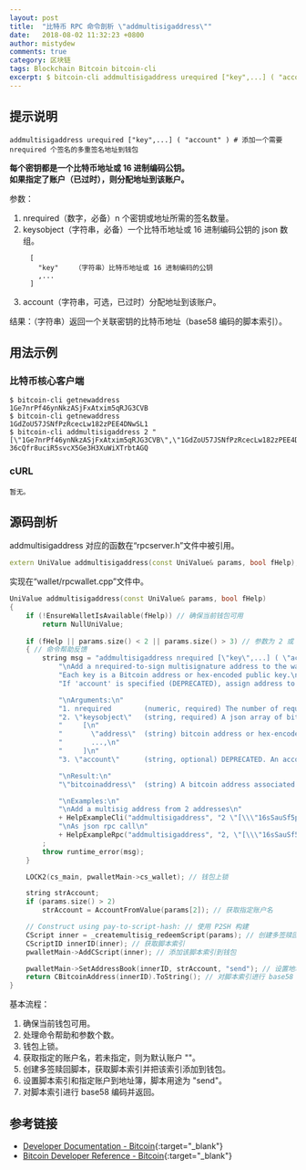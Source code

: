 ```yaml
---
layout: post
title:  "比特币 RPC 命令剖析 \"addmultisigaddress\""
date:   2018-08-02 11:32:23 +0800
author: mistydew
comments: true
category: 区块链
tags: Blockchain Bitcoin bitcoin-cli
excerpt: $ bitcoin-cli addmultisigaddress urequired ["key",...] ( "account" )
---
```

## 提示说明

```shell
addmultisigaddress urequired ["key",...] ( "account" ) # 添加一个需要 nrequired 个签名的多重签名地址到钱包
```

**每个密钥都是一个比特币地址或 16 进制编码公钥。<br>
如果指定了账户（已过时），则分配地址到该账户。**

参数：
1. nrequired（数字，必备）n 个密钥或地址所需的签名数量。
2. keysobject（字符串，必备）一个比特币地址或 16 进制编码公钥的 json 数组。
```shell
     [
       "key"    （字符串）比特币地址或 16 进制编码的公钥
       ,...
     ]
```
3. account（字符串，可选，已过时）分配地址到该账户。

结果：（字符串）返回一个关联密钥的比特币地址（base58 编码的脚本索引）。

## 用法示例

### 比特币核心客户端

```shell
$ bitcoin-cli getnewaddress
1Ge7nrPf46ynNkzASjFxAtxim5qRJG3CVB
$ bitcoin-cli getnewaddress
1GdZoU57JSNfPzRcecLw182zPEE4DNwSL1
$ bitcoin-cli addmultisigaddress 2 "[\"1Ge7nrPf46ynNkzASjFxAtxim5qRJG3CVB\",\"1GdZoU57JSNfPzRcecLw182zPEE4DNwSL1\"]"
36cQfr8uciR5svcX5Ge3H3XuWiXTrbtAGQ
```

### cURL

```shell
暂无。
```

## 源码剖析

addmultisigaddress 对应的函数在“rpcserver.h”文件中被引用。

```cpp
extern UniValue addmultisigaddress(const UniValue& params, bool fHelp); // 添加多重签名地址
```

实现在“wallet/rpcwallet.cpp”文件中。

```cpp
UniValue addmultisigaddress(const UniValue& params, bool fHelp)
{
    if (!EnsureWalletIsAvailable(fHelp)) // 确保当前钱包可用
        return NullUniValue;
    
    if (fHelp || params.size() < 2 || params.size() > 3) // 参数为 2 或 3 个
    { // 命令帮助反馈
        string msg = "addmultisigaddress nrequired [\"key\",...] ( \"account\" )\n"
            "\nAdd a nrequired-to-sign multisignature address to the wallet.\n"
            "Each key is a Bitcoin address or hex-encoded public key.\n"
            "If 'account' is specified (DEPRECATED), assign address to that account.\n"

            "\nArguments:\n"
            "1. nrequired        (numeric, required) The number of required signatures out of the n keys or addresses.\n"
            "2. \"keysobject\"   (string, required) A json array of bitcoin addresses or hex-encoded public keys\n"
            "     [\n"
            "       \"address\"  (string) bitcoin address or hex-encoded public key\n"
            "       ...,\n"
            "     ]\n"
            "3. \"account\"      (string, optional) DEPRECATED. An account to assign the addresses to.\n"

            "\nResult:\n"
            "\"bitcoinaddress\"  (string) A bitcoin address associated with the keys.\n"

            "\nExamples:\n"
            "\nAdd a multisig address from 2 addresses\n"
            + HelpExampleCli("addmultisigaddress", "2 \"[\\\"16sSauSf5pF2UkUwvKGq4qjNRzBZYqgEL5\\\",\\\"171sgjn4YtPu27adkKGrdDwzRTxnRkBfKV\\\"]\"") +
            "\nAs json rpc call\n"
            + HelpExampleRpc("addmultisigaddress", "2, \"[\\\"16sSauSf5pF2UkUwvKGq4qjNRzBZYqgEL5\\\",\\\"171sgjn4YtPu27adkKGrdDwzRTxnRkBfKV\\\"]\"")
        ;
        throw runtime_error(msg);
    }

    LOCK2(cs_main, pwalletMain->cs_wallet); // 钱包上锁

    string strAccount;
    if (params.size() > 2)
        strAccount = AccountFromValue(params[2]); // 获取指定账户名

    // Construct using pay-to-script-hash: // 使用 P2SH 构建
    CScript inner = _createmultisig_redeemScript(params); // 创建多签赎回脚本
    CScriptID innerID(inner); // 获取脚本索引
    pwalletMain->AddCScript(inner); // 添加该脚本索引到钱包

    pwalletMain->SetAddressBook(innerID, strAccount, "send"); // 设置地址簿
    return CBitcoinAddress(innerID).ToString(); // 对脚本索引进行 base58 编码后返回
}
```

基本流程：
1. 确保当前钱包可用。
2. 处理命令帮助和参数个数。
3. 钱包上锁。
4. 获取指定的账户名，若未指定，则为默认账户 ""。
5. 创建多签赎回脚本，获取脚本索引并把该索引添加到钱包。
6. 设置脚本索引和指定账户到地址簿，脚本用途为 "send"。
7. 对脚本索引进行 base58 编码并返回。

## 参考链接

* [Developer Documentation - Bitcoin](https://bitcoin.org/en/developer-documentation){:target="_blank"}
* [Bitcoin Developer Reference - Bitcoin](https://bitcoin.org/en/developer-reference#addmultisigaddress){:target="_blank"}
